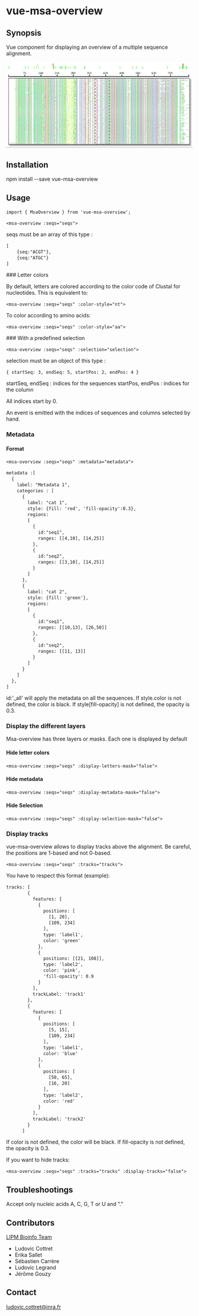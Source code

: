 # vue-msa-overview

## Synopsis

Vue component for displaying an overview of a multiple sequence alignment.

![screenshot](https://raw.githubusercontent.com/lipme/vue-msa-overview/master/public/images/screenshot.png)


## Installation

npm install --save vue-msa-overview

## Usage

~~~~
import { MsaOverview } from 'vue-msa-overview';
~~~~

~~~~
<msa-overview :seqs="seqs">
~~~~

seqs must be an array of this type :
~~~~
[
    {seq:"ACGT"},
    {seq:"ATGC"}
]
~~~~

### Letter colors

By default, letters are colored according to the color code of Clustal for nucleotides. This is equivalent to:
~~~~
<msa-overview :seqs="seqs" :color-style="nt">
~~~~
To color according to amino acids:
~~~~
<msa-overview :seqs="seqs" :color-style="aa">
~~~~


### With a predefined selection
~~~~
<msa-overview :seqs="seqs" :selection="selection">
~~~~

selection must be an object of this type :
~~~~
{ startSeq: 3, endSeq: 5, startPos: 2, endPos: 4 }
~~~~

startSeq, endSeq : indices for the sequences
startPos, endPos : indices for the column

All indices start by 0.

An event is emitted with the indices of sequences and columns selected by hand.

### Metadata

#### Format
~~~~
<msa-overview :seqs="seqs" :metadata="metadata">
~~~~

~~~
metadata :[
  {
    label: "Metadata 1",
    categories : [
      {
        label: "cat 1",
        style: {fill: 'red', 'fill-opacity':0.3},
        regions: 
        [
          {
            id:"seq1",
            ranges: [[4,10], [14,25]]
          },
          {
            id:"seq2",
            ranges: [[3,10], [14,25]]
          }
        ]
      },
      {
        label: "cat 2",
        style: {fill: 'green'},
        regions: 
        [
          {
            id:"seq1",
            ranges: [[10,13], [26,50]]
          },
          {
            id:"seq2",
            ranges: [[11, 13]]
          }
        ]
      }
    ]
  },
]
~~~

id:'_all' will apply the metadata on all the sequences. If style.color is not defined, the color is black. If style[fill-opacity] is not defined, the opacity is 0.3.

### Display the different layers

Msa-overview has three layers or masks. Each one is displayed by default

#### Hide letter colors
~~~~
<msa-overview :seqs="seqs" :display-letters-mask="false">
~~~~

#### Hide metadata
~~~~
<msa-overview :seqs="seqs" :display-metadata-mask="false">
~~~~

#### Hide Selection
~~~~
<msa-overview :seqs="seqs" :display-selection-mask="false">
~~~~

### Display tracks

vue-msa-overview allows to display tracks above the alignment.
Be careful, the positions are 1-based and not 0-based.

~~~~
<msa-overview :seqs="seqs" :tracks="tracks">
~~~~

You have to respect this format (example):

~~~~
tracks: [
        {
          features: [
            {
              positions: [
                [1, 20],
                [109, 234]
              ],
              type: 'label1',
              color: 'green'
            },
            {
              positions: [[21, 108]],
              type: 'label2',
              color: 'pink',
              'fill-opacity': 0.9
            }
          ],
          trackLabel: 'track1'
        },
        {
          features: [
            {
              positions: [
                [5, 15],
                [109, 234]
              ],
              type: 'label1',
              color: 'blue'
            },
            {
              positions: [
                [50, 65],
                [16, 20]
              ],
              type: 'label2',
              color: 'red'
            }
          ],
          trackLabel: 'track2'
        }
      ]
~~~~

If color is not defined, the color will be black. If fill-opacity is not defined, the opacity is 0.3.



If you want to hide tracks: 

~~~~
<msa-overview :seqs="seqs" :tracks="tracks" :display-tracks="false">
~~~~

## Troubleshootings

Accept only nucleic acids A, C, G, T or U and "."

## Contributors
[LIPM Bioinfo Team](http://lipm-bioinfo.toulouse.inra.fr/)

 * Ludovic Cottret
 * Erika Sallet
 * Sébastien Carrère
 * Ludovic Legrand
 * Jérôme Gouzy


## Contact

ludovic.cottret@inra.fr